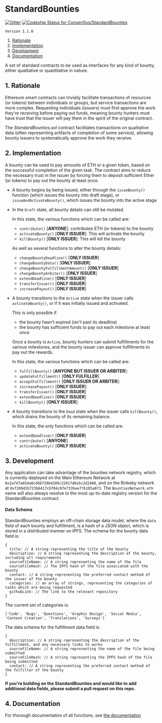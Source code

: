 # StandardBounties
[![Gitter](https://badges.gitter.im/Join%20Chat.svg)](https://gitter.im/bounties-network/Lobby?utm_source=badge&utm_medium=badge&utm_campaign=pr-badge)
[ ![Codeship Status for ConsenSys/StandardBounties](https://app.codeship.com/projects/1e2726c0-ac83-0135-5579-52b4614bface/status?branch=master)](https://app.codeship.com/projects/257018)

`Version 1.1.0`

1. [Rationale](#1-rationale)
2. [Implementation](#2-implementation)
3. [Development](#3-development)
4. [Documentation](#4-documentation)

A set of standard contracts to be used as interfaces for any kind of bounty, either qualitative or quantitative in nature.

## 1. Rationale

Ethereum smart contracts can trivially facilitate transactions of resources (or tokens) between individuals or groups, but service transactions are more complex. Requesting individuals (issuers) must first approve the work they're receiving before paying out funds, meaning bounty hunters must have trust that the issuer will pay them in the spirit of the original contract.

The _StandardBounties.sol_ contract facilitates transactions on qualitative data (often representing artifacts of completion of some service), allowing bounty issuers to systematically approve the work they receive.


## 2. Implementation

A bounty can be used to pay amounts of ETH or a given token, based on the successful completion of the given task. The contract aims to reduce the necessary trust in the issuer by forcing them to deposit sufficient Ether (or tokens) to pay out the bounty at least once.

- A bounty begins by being issued, either through the `issueBounty()` function (which issues the bounty into draft stage), or `issueAndActivateBounty()`, which issues the bounty into the active stage

- In the `Draft` state, all bounty details can still be mutated.

  In this state, the various functions which can be called are:
    - `contribute()` [**ANYONE**]: contributes ETH (or tokens) to the bounty
    - `activateBounty()` [**ONLY ISSUER**]: This will activate the bounty
    - `killBounty()` [**ONLY ISSUER**]: This will kill the bounty

  As well as several functions to alter the bounty details:
    - `changeBountyDeadline()` [**ONLY ISSUER**]
    - `changeBountyData()` [**ONLY ISSUER**]
    - `changeBountyFulfillmentAmount()` [**ONLY ISSUER**]
    - `changeBountyArbiter()` [**ONLY ISSUER**]
    - `extendDeadline()` [**ONLY ISSUER**]
    - `transferIssuer()` [**ONLY ISSUER**]
    - `increasePayout()` [**ONLY ISSUER**]

- A bounty transitions to the `Active` state when the issuer calls `activateBounty()`, or if it was initially issued and activated.

  This is only possible if
  - the bounty hasn't expired (isn't past its deadline)
  - the bounty has sufficient funds to pay out each milestone at least once

  Once a bounty is `Active`, bounty hunters can submit fulfillments for the various milestones, and the bounty issuer can approve fulfillments to pay out the rewards.

  In this state, the various functions which can be called are:
    - `fulfillBounty()` [**ANYONE BUT ISSUER OR ARBITER**]:
    - `updateFulfillment()` [**ONLY FULFILLER**]
    - `acceptFulfillment()` [**ONLY ISSUER OR ARBITER**]:
    - `increasePayout()` [**ONLY ISSUER**]:
    - `transferIssuer()` [**ONLY ISSUER**]
    - `extendDeadline()` [**ONLY ISSUER**]
    - `killBounty()` [**ONLY ISSUER**]:

- A bounty transitions to the `Dead` state when the issuer calls `killBounty()`, which drains the bounty of its remaining balance.

  In this state, the only functions which can be called are:
  - `extendDeadline()` [**ONLY ISSUER**]
  - `contribute()` [**ANYONE**]
  - `activateBounty()` [**ONLY ISSUER**]


## 3. Development

Any application can take advantage of the bounties network registry, which is currently deployed on the Main Ethereum Network at `0x2af47a65da8cd66729b4209c22017d6a5c2d2400`, and on the Rinkeby network at `0xf209d2b723b6417cbf04c07e733bee776105a073`. The `BountiesNetwork.eth` name will also always resolve to the most up-to-date registry version for the StandardBounties contract.

#### Data Schema

StandardBounties employs an off-chain storage data model, where the `data` field of each bounty and fulfillment, is a hash of a JSON object, which is stored in a distributed manner on IPFS.
The schema for the bounty data field is:
```
{
  title: // A string representing the title of the bounty
  description: // A string representing the description of the bounty, including all requirements
  sourceFileName: // A string representing the name of the file
  sourceFileHash: // The IPFS hash of the file associated with the bounty
  contact: // A string representing the preferred contact method of the issuer of the bounty
  categories: // an array of strings, representing the categories of tasks which are being requested
  githubLink: // The link to the relevant repository
}
```
The current set of categories is:
```
['Code', 'Bugs', 'Questions', 'Graphic Design', 'Social Media', 'Content Creation', 'Translations', 'Surveys']
```
The data schema for the fulfillment data field is:
```
{
  description: // A string representing the description of the fulfillment, and any necessary links to works
  sourceFileName: // A string representing the name of the file being submitted
  sourceFileHash: // A string representing the IPFS hash of the file being submitted
  contact: // A string representing the preferred contact method of the fulfiller of the bounty
}
```

**If you're building on the StandardBounties and would like to add additional data fields, please submit a pull request on this repo.**

## 4. Documentation

For thorough documentation of all functions, see [the documentation](./docs/documentation.md)
